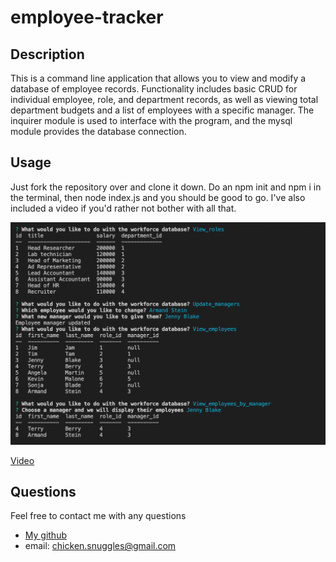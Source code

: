 # employee-tracker
  ## Description
 This is a command line application that allows you to view and modify a database of employee records. Functionality includes basic CRUD for individual employee, role, and department records, as well as viewing total department budgets and a list of employees with a specific manager. The inquirer module is used to interface with the program, and the mysql module provides the database connection.
  <br/>

  ## Usage
  Just fork the repository over and clone it down. Do an npm init and npm i in the terminal, then node index.js and you should be good to go. I've also included a video if you'd rather not bother with all that.

  ![Sample](https://github.com/boogiematrix/employee-tracker/blob/main/Assets/pictures/employee-tracker-screenshot.png)

  [Video](https://drive.google.com/file/d/1KTTeavQIAc78xVzI-NAauAoYzJpP6RdO/view)
  
  ## Questions
  Feel free to contact me with any questions
* [My github](https://github.com/boogiematrix)
* email: chicken.snuggles@gmail.com